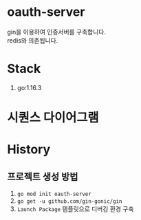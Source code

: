 # oauth-server

gin을 이용하여 인증서버를 구축합니다.  
redis와 의존됩니다.

# Stack

1. go:1.16.3

# 시퀀스 다이어그램

# History

## 프로젝트 생성 방법

1. `go mod init oauth-server`
1. `go get -u github.com/gin-gonic/gin`
1. `Launch Package` 템플릿으로 디버깅 환경 구축
